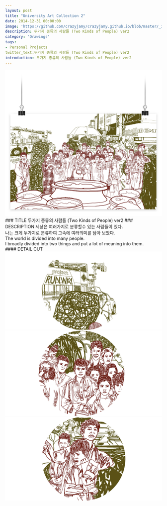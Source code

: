 ```yaml
---
layout: post
title: "University Art Collection 2"
date: 2014-12-31 00:00:00
image: 'https://github.com/crazyjamy/crazyjamy.github.io/blob/master/_images/_thumbnail/drawings.png?raw=true'
description: 두가지 종류의 사람들 (Two Kinds of People) ver2
category: 'Drawings'
tags:
- Personal Projects
twitter_text:두가지 종류의 사람들 (Two Kinds of People) ver2
introduction: 두가지 종류의 사람들 (Two Kinds of People) ver2
---
```


<img src="https://github.com/crazyjamy/crazyjamy.github.io/blob/master/_images/_post/drawings/6.jpg?raw=true" alt="">
### TITLE
두가지 종류의 사람들 (Two Kinds of People) ver2
### DESCRIPTION 
세상은 여러가지로 분류할수 있는 사람들이 있다. <br>
나는 크게 두가지로 분류하여 그속에 여러의미를 담아 보았다. <br>
The world is divided into many people. <br>
I broadly divided into two things and put a lot of meaning into them. <br>
#### DETAIL CUT
<img src="https://github.com/crazyjamy/crazyjamy.github.io/blob/master/_images/_post/drawings/8.jpg?raw=true" alt="">
<img src="https://github.com/crazyjamy/crazyjamy.github.io/blob/master/_images/_post/drawings/9.jpg?raw=true" alt="">
<img src="https://github.com/crazyjamy/crazyjamy.github.io/blob/master/_images/_post/drawings/10.jpg?raw=true" alt="">
<img src="https://github.com/crazyjamy/crazyjamy.github.io/blob/master/_images/_post/drawings/11.jpg?raw=true" alt="">

